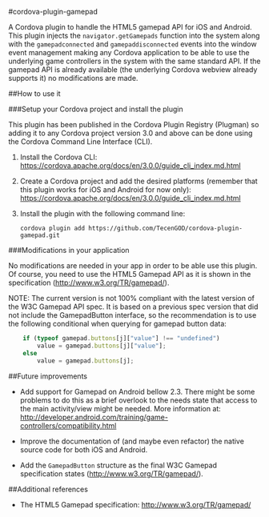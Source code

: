 #cordova-plugin-gamepad

A Cordova plugin to handle the HTML5 gamepad API for iOS and Android. This plugin injects the `navigator.getGamepads` function into the system along with the `gamepadconnected` and `gamepaddisconnected` events into the window event management making any Cordova application to be able to use the underlying game controllers in the system with the same standard API. If the gamepad API is already available (the underlying Cordova webview already supports it) no modifications are made.

##How to use it

###Setup your Cordova project and install the plugin

This plugin has been published in the Cordova Plugin Registry (Plugman) so adding it to any Cordova project version 3.0 and above can be done using the Cordova Command Line Interface (CLI).

1. Install the Cordova CLI: https://cordova.apache.org/docs/en/3.0.0/guide_cli_index.md.html
2. Create a Cordova project and add the desired platforms (remember that this plugin works for iOS and Android for now only): https://cordova.apache.org/docs/en/3.0.0/guide_cli_index.md.html
3. Install the plugin with the following command line:

	`cordova plugin add https://github.com/TecenGOD/cordova-plugin-gamepad.git`

###Modifications in your application

No modifications are needed in your app in order to be able use this plugin. Of course, you need to use the HTML5 Gamepad API as it is shown in the specification (http://www.w3.org/TR/gamepad/).

NOTE: The current version is not 100% compliant with the latest version of the W3C Gamepad API spec. It is based on a previous spec version that did not include the GamepadButton interface, so the recommendation is to use the following conditional when querying for gamepad button data:

```javascript
	if (typeof gamepad.buttons[j]["value"] !== "undefined")
		value = gamepad.buttons[j]["value"];
	else
		value = gamepad.buttons[j];
```

##Future improvements

* Add support for Gamepad on Android bellow 2.3. There might be some problems to do this as a brief overlook to the needs state that access to the main activity/view might be needed. More information at: http://developer.android.com/training/game-controllers/compatibility.html

* Improve the documentation of (and maybe even refactor) the native source code for both iOS and Android.

* Add the `GamepadButton` structure as the final W3C Gamepad specification states (http://www.w3.org/TR/gamepad/).

##Additional references

* The HTML5 Gamepad specification: http://www.w3.org/TR/gamepad/

